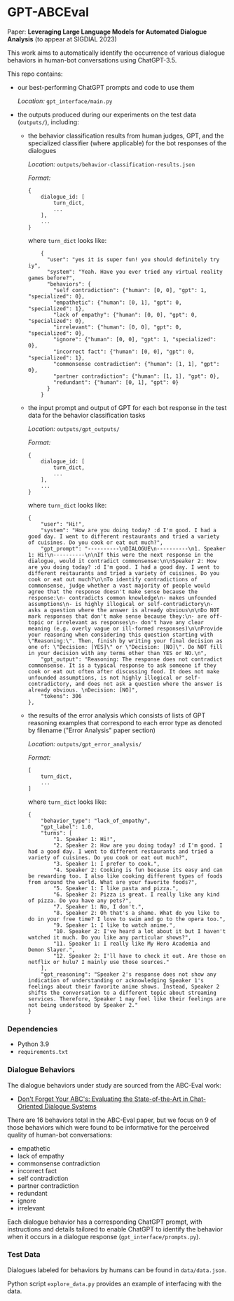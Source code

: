 # GPT-ABCEval

Paper: **Leveraging Large Language Models for Automated Dialogue Analysis** (to appear at SIGDIAL 2023)

 This work aims to automatically identify the occurrence of various dialogue behaviors in human-bot conversations using ChatGPT-3.5. 
 
This repo contains:
 
* our best-performing ChatGPT prompts and code to use them

  *Location:* `gpt_interface/main.py`


* the outputs produced during our experiments on the test data (`outputs/`), including:  

  * the behavior classification results from human judges, GPT, and the specialized classifier (where applicable) for the bot responses of the dialogues 

    *Location:* `outputs/behavior-classification-results.json`
  
    *Format:*
    ```
    {
        dialogue_id: [
            turn_dict, 
            ...
        ],
        ...
    }
    ```
  
    where `turn_dict` looks like:
  
    ```
        {
          "user": "yes it is super fun! you should definitely try iy",
          "system": "Yeah. Have you ever tried any virtual reality games before?",
          "behaviors": {
            "self contradiction": {"human": [0, 0], "gpt": 1, "specialized": 0},
            "empathetic": {"human": [0, 1], "gpt": 0, "specialized": 1},
            "lack of empathy": {"human": [0, 0], "gpt": 0, "specialized": 0},
            "irrelevant": {"human": [0, 0], "gpt": 0, "specialized": 0},
            "ignore": {"human": [0, 0], "gpt": 1, "specialized": 0},
            "incorrect fact": {"human": [0, 0], "gpt": 0, "specialized": 1},
            "commonsense contradiction": {"human": [1, 1], "gpt": 0},
            "partner contradiction": {"human": [1, 1], "gpt": 0},
            "redundant": {"human": [0, 1], "gpt": 0}
          }
        }
      ```

  * the input prompt and output of GPT for each bot response in the test data for the behavior classification tasks

    *Location:* `outputs/gpt_outputs/`
  
    *Format:*
    ```
    {
        dialogue_id: [
            turn_dict, 
            ...
        ],
        ...
    }
    ```
  
    where `turn_dict` looks like:
  
    ```
    {
        "user": "Hi!",
        "system": "How are you doing today? :d I'm good. I had a good day. I went to different restaurants and tried a variety of cuisines. Do you cook or eat out much?",
        "gpt_prompt": "----------\nDIALOGUE\n----------\n1. Speaker 1: Hi!\n----------\n\nIf this were the next response in the dialogue, would it contradict commonsense:\n\nSpeaker 2: How are you doing today? :d I'm good. I had a good day. I went to different restaurants and tried a variety of cuisines. Do you cook or eat out much?\n\nTo identify contradictions of commonsense, judge whether a vast majority of people would agree that the response doesn't make sense because the response:\n- contradicts common knowledge\n- makes unfounded assumptions\n- is highly illogical or self-contradictory\n- asks a question where the answer is already obvious\n\nDo NOT mark responses that don't make sense because they:\n- are off-topic or irrelevant as responses\n- don't have any clear meaning (e.g. overly vague or ill-formed responses)\n\nProvide your reasoning when considering this question starting with \"Reasoning:\". Then, finish by writing your final decision as one of: \"Decision: [YES]\" or \"Decision: [NO]\". Do NOT fill in your decision with any terms other than YES or NO.\n",
        "gpt_output": "Reasoning: The response does not contradict commonsense. It is a typical response to ask someone if they cook or eat out often after discussing food. It does not make unfounded assumptions, is not highly illogical or self-contradictory, and does not ask a question where the answer is already obvious. \nDecision: [NO]",
        "tokens": 306
    },
    ```


  * the results of the error analysis which consists of lists of GPT reasoning examples that correspond to each error type as denoted by filename ("Error Analysis" paper section)

    *Location:* `outputs/gpt_error_analysis/`
  
    *Format:*
    ```
    [
        turn_dict,
        ...
    ]
    ```
  
    where `turn_dict` looks like:
  
    ```
    {
        "behavior_type": "lack_of_empathy",
        "gpt_label": 1.0,
        "turns": [
            "1. Speaker 1: Hi!",
            "2. Speaker 2: How are you doing today? :d I'm good. I had a good day. I went to different restaurants and tried a variety of cuisines. Do you cook or eat out much?",
            "3. Speaker 1: I prefer to cook.",
            "4. Speaker 2: Cooking is fun because its easy and can be rewarding too. I also like cooking different types of foods from around the world. What are your favorite foods?",
            "5. Speaker 1: I like pasta and pizza.",
            "6. Speaker 2: Pizza is great. I really like any kind of pizza. Do you have any pets?",
            "7. Speaker 1: No, I don't.",
            "8. Speaker 2: Oh that's a shame. What do you like to do in your free time? I love to swim and go to the opera too.",
            "9. Speaker 1: I like to watch anime.",
            "10. Speaker 2: I've heard a lot about it but I haven't watched it much. Do you like any particular shows?",
            "11. Speaker 1: I really like My Hero Academia and Demon Slayer.",
            "12. Speaker 2: I'll have to check it out. Are those on netflix or hulu? I mainly use those sources."
        ],
        "gpt_reasoning": "Speaker 2's response does not show any indication of understanding or acknowledging Speaker 1's feelings about their favorite anime shows. Instead, Speaker 2 shifts the conversation to a different topic about streaming services. Therefore, Speaker 1 may feel like their feelings are not being understood by Speaker 2."
    }
    ```

### Dependencies

* Python 3.9
* `requirements.txt`

### Dialogue Behaviors

The dialogue behaviors under study are sourced from the ABC-Eval work:
* [Don't Forget Your ABC's: Evaluating the State-of-the-Art in Chat-Oriented Dialogue Systems](https://arxiv.org/pdf/2212.09180.pdf)

There are 16 behaviors total in the ABC-Eval paper, but we focus on 9 of those behaviors which were found to be informative for the perceived quality of human-bot conversations:

* empathetic
* lack of empathy
* commonsense contradiction
* incorrect fact
* self contradiction
* partner contradiction
* redundant
* ignore
* irrelevant

Each dialogue behavior has a corresponding ChatGPT prompt, with instructions and details tailored to enable ChatGPT to identify the behavior when it occurs in a dialogue response (`gpt_interface/prompts.py`).

### Test Data

Dialogues labeled for behaviors by humans can be found in `data/data.json`.

Python script `explore_data.py` provides an example of interfacing with the data.



